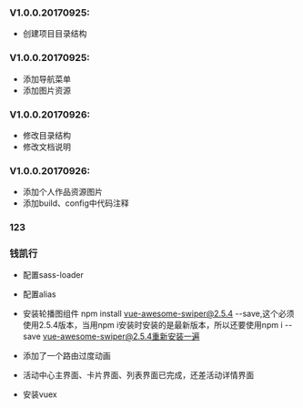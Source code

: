 ### V1.0.0.20170925:
- 创建项目目录结构

### V1.0.0.20170925:
- 添加导航菜单
- 添加图片资源

### V1.0.0.20170926:
- 修改目录结构
- 修改文档说明

### V1.0.0.20170926:
- 添加个人作品资源图片
- 添加build、config中代码注释
###  123
### 钱凯行
- 配置sass-loader
- 配置alias
- 安装轮播图组件 npm install vue-awesome-swiper@2.5.4 --save,这个必须使用2.5.4版本，当用npm i安装时安装的是最新版本，所以还要使用npm i --save vue-awesome-swiper@2.5.4重新安装一遍
- 添加了一个路由过度动画
- 活动中心主界面、卡片界面、列表界面已完成，还差活动详情界面

- 安装vuex